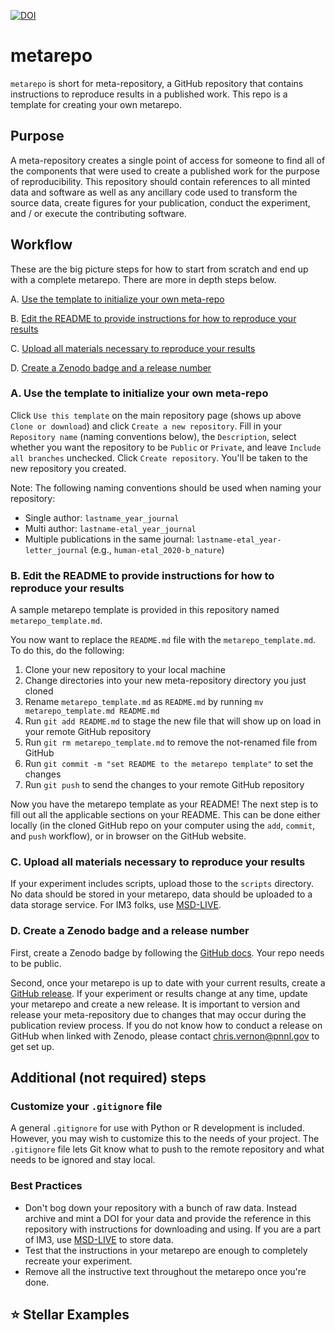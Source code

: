 [![DOI](https://zenodo.org/badge/265254045.svg)](https://zenodo.org/doi/10.5281/zenodo.10442485)

# metarepo
`metarepo` is short for meta-repository, a GitHub repository that contains instructions to reproduce results in a published work. This repo is a template for creating your own metarepo.

## Purpose
A meta-repository creates a single point of access for someone to find all of the components that were used to create a published work for the purpose of reproducibility. This repository should contain references to all minted data and software as well as any ancillary code used to transform the source data, create figures for your publication, conduct the experiment, and / or execute the contributing software.


## Workflow
These are the big picture steps for how to start from scratch and end up with a complete metarepo. There are more in depth steps below.

A. [Use the template to initialize your own meta-repo](#a.-use-the-template-to-initialize-your-own-meta-repo)

B. [Edit the README to provide instructions for how to reproduce your results](#b.-edit-the-readme-to-provide-instructions-for-how-to-reproduce-your-results)

C. [Upload all materials necessary to reproduce your results](#c.-upload-all-materials-necessary-to-reproduce-your-results)

D. [Create a Zenodo badge and a release number](#d.-create-a-zenodo-badge)


### A. Use the template to initialize your own meta-repo
Click `Use this template` on the main repository page (shows up above `Clone or download`) and click `Create a new repository`. Fill in your `Repository name` (naming conventions below), the `Description`, select whether you want the repository to be `Public` or `Private`, and leave `Include all branches` unchecked. Click `Create repository`. You'll be taken to the new repository you created.

Note: The following naming conventions should be used when naming your repository:  
- Single author:  `lastname_year_journal`
- Multi author:  `lastname-etal_year_journal`
- Multiple publications in the same journal:  `lastname-etal_year-letter_journal` (e.g., `human-etal_2020-b_nature`)

### B. Edit the README to provide instructions for how to reproduce your results

A sample metarepo template is provided in this repository named `metarepo_template.md`.  

You now want to replace the `README.md` file with the `metarepo_template.md`. To do this, do the following:
1. Clone your new repository to your local machine
2. Change directories into your new meta-repository directory you just cloned
3. Rename `metarepo_template.md` as `README.md` by running `mv metarepo_template.md README.md`
4. Run `git add README.md` to stage the new file that will show up on load in your remote GitHub repository
5. Run `git rm metarepo_template.md` to remove the not-renamed file from GitHub
6. Run `git commit -m "set README to the metarepo template"` to set the changes
7. Run `git push` to send the changes to your remote GitHub repository

Now you have the metarepo template as your README! The next step is to fill out all the applicable sections on your README. This can be done either locally (in the cloned GitHub repo on your computer using the `add`, `commit`, and `push` workflow), or in browser on the GitHub website. 

### C. Upload all materials necessary to reproduce your results

If your experiment includes scripts, upload those to the `scripts` directory. No data should be stored in your metarepo, data should be uploaded to a data storage service. For IM3 folks, use [MSD-LIVE](https://msdlive.org/).

### D. Create a Zenodo badge and a release number
First, create a Zenodo badge by following the [GitHub docs](https://docs.github.com/en/repositories/archiving-a-github-repository/referencing-and-citing-content). Your repo needs to be public.

Second, once your metarepo is up to date with your current results, create a [GitHub release](https://docs.github.com/en/repositories/releasing-projects-on-github/managing-releases-in-a-repository#creating-a-release). If your experiment or results change at any time, update your metarepo and create a new release. It is important to version and release your meta-repository due to changes that may occur during the publication review process. If you do not know how to conduct a release on GitHub when linked with Zenodo, please contact chris.vernon@pnnl.gov to get set up. 


## Additional (not required) steps
### Customize your `.gitignore` file
A general `.gitignore` for use with Python or R development is included. However, you may wish to customize this to the needs of your project. The `.gitignore` file lets Git know what to push to the remote repository and what needs to be ignored and stay local.

### Best Practices
- Don't bog down your repository with a bunch of raw data.  Instead archive and mint a DOI for your data and provide the reference in this repository with instructions for downloading and using. If you are a part of IM3, use [MSD-LIVE](https://msdlive.org/) to store data. 
- Test that the instructions in your metarepo are enough to completely recreate your experiment. 
- Remove all the instructive text throughout the metarepo once you're done. 


## :star: Stellar Examples


